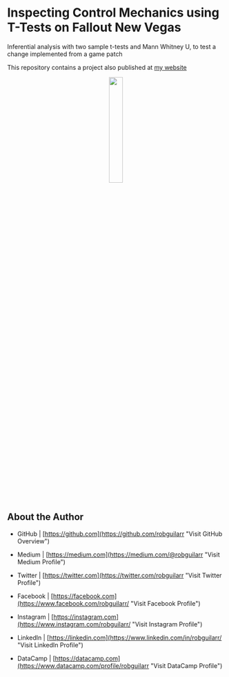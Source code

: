 # Inspecting Control Mechanics using T-Tests on Fallout New Vegas
Inferential analysis with two sample t-tests and Mann Whitney U, to test a change implemented from a game patch

This repository contains a project also published at [my website](https://www.robguilar.com/posts/control_mechanics_fallout/ "Visit personal website")


<p align="center">
 <img width="25%" height="25%" src="https://www.pngkit.com/png/detail/135-1356276_fallout-png-transparent-vault-boy-transparent.png">
</p>


## About the Author

- GitHub | [https://github.com](https://github.com/robguilarr "Visit GitHub Overview")

- Medium | [https://medium.com](https://medium.com/@robguilarr "Visit Medium Profile")

- Twitter | [https://twitter.com](https://twitter.com/robguilarr "Visit Twitter Profile")

- Facebook | [https://facebook.com](https://www.facebook.com/robguilarr/ "Visit Facebook Profile")

- Instagram | [https://instagram.com](https://www.instagram.com/robguilarr/ "Visit Instagram Profile")

- LinkedIn | [https://linkedin.com](https://www.linkedin.com/in/robguilarr/ "Visit LinkedIn Profile")

- DataCamp | [https://datacamp.com](https://www.datacamp.com/profile/robguilarr "Visit DataCamp Profile")
